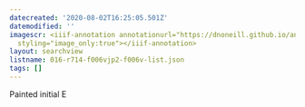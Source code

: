 ```yaml
---
datecreated: '2020-08-02T16:25:05.501Z'
datemodified: ''
imagescr: <iiif-annotation annotationurl="https://dnoneill.github.io/annotate/annotations/b99903ac-d4dc-11ea-8ff5-bada2f40b201.json"
  styling="image_only:true"></iiif-annotation>
layout: searchview
listname: 016-r714-f006vjp2-f006v-list.json
tags: []
---
```

Painted initial E